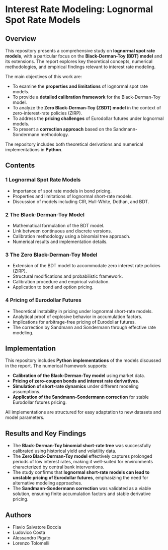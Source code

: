 # **Interest Rate Modeling: Lognormal Spot Rate Models**

## **Overview**

This repository presents a comprehensive study on **lognormal spot rate models**, with a particular focus on the **Black-Derman-Toy (BDT) model** and its extensions. The report explores key theoretical concepts, numerical methodologies, and empirical findings relevant to interest rate modeling. 

The main objectives of this work are:
- To examine the **properties and limitations** of lognormal spot rate models.
- To provide a **detailed calibration framework** for the Black-Derman-Toy model.
- To analyze the **Zero Black-Derman-Toy (ZBDT) model** in the context of zero-interest-rate policies (ZIRP).
- To address the **pricing challenges** of Eurodollar futures under lognormal models.
- To present a **correction approach** based on the Sandmann-Sondermann methodology.

The repository includes both theoretical derivations and numerical implementations in **Python**.

## **Contents**

### **1️ Lognormal Spot Rate Models**
- Importance of spot rate models in bond pricing.
- Properties and limitations of lognormal short-rate models.
- Discussion of models including CIR, Hull-White, Dothan, and BDT.

### **2️ The Black-Derman-Toy Model**
- Mathematical formulation of the BDT model.
- Link between continuous and discrete versions.
- Calibration methodology using a binomial tree approach.
- Numerical results and implementation details.

### **3️ The Zero Black-Derman-Toy Model**
- Extension of the BDT model to accommodate zero interest rate policies (ZIRP).
- Structural modifications and probabilistic framework.
- Calibration procedure and empirical validation.
- Application to bond and option pricing.

### **4️ Pricing of Eurodollar Futures**
- Theoretical instability in pricing under lognormal short-rate models.
- Analytical proof of explosive behavior in accumulation factors.
- Implications for arbitrage-free pricing of Eurodollar futures.
- The correction by Sandmann and Sondermann through effective rate modeling.

## **Implementation**

This repository includes **Python implementations** of the models discussed in the report. The numerical framework supports:
- **Calibration of the Black-Derman-Toy model** using market data.
- **Pricing of zero-coupon bonds and interest rate derivatives**.
- **Simulation of short-rate dynamics** under different modeling assumptions.
- **Application of the Sandmann-Sondermann correction** for stable Eurodollar futures pricing.

All implementations are structured for easy adaptation to new datasets and model parameters.

## **Results and Key Findings**

- The **Black-Derman-Toy binomial short-rate tree** was successfully calibrated using historical yield and volatility data.
- The **Zero Black-Derman-Toy model** effectively captures prolonged periods of low interest rates, making it well-suited for environments characterized by central bank interventions.
- The study confirms that **lognormal short-rate models can lead to unstable pricing of Eurodollar futures**, emphasizing the need for alternative modeling approaches.
- The **Sandmann-Sondermann correction** was validated as a viable solution, ensuring finite accumulation factors and stable derivative pricing.

## **Authors**
- Flavio Salvatore Boccia  
- Ludovico Costa  
- Alessandro Pigato  
- Lorenzo Tolomelli
